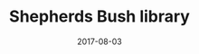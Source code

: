 ---
date: '2017-08-03'
title: 'Shepherds Bush library'
image: '/images/shepherds-bush-libary.jpg'
type: 'library'
address: '6 Wood Ln, Shepherds Bush'
download: '5.5'
upload: '6.4'
password: 'No password'
price: 'Free'
hours: '10:00-20:00'
directions: 'https://www.google.co.uk/maps/dir/''/Shepherds+Bush+library/data=!4m5!4m4!1m0!1m2!1m1!1s0x487610291491842b:0xc72703e9164208b3?sa=X&ved=0ahUKEwi94Jnwue_VAhUIElAKHQOMDfMQ9RcIgQEwCw'
---